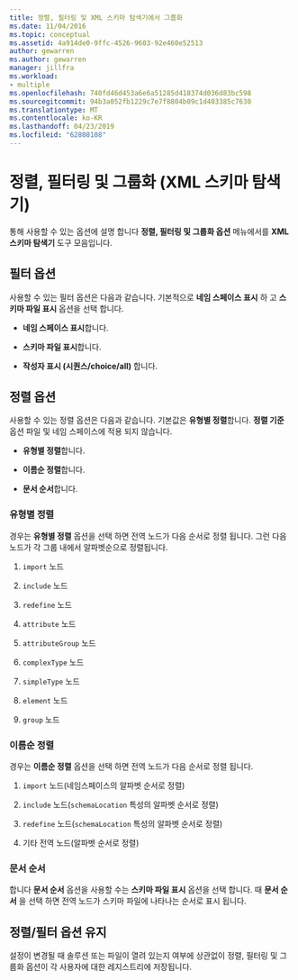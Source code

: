 ```yaml
---
title: 정렬, 필터링 및 XML 스키마 탐색기에서 그룹화
ms.date: 11/04/2016
ms.topic: conceptual
ms.assetid: 4a914de0-9ffc-4526-9603-92e460e52513
author: gewarren
ms.author: gewarren
manager: jillfra
ms.workload:
- multiple
ms.openlocfilehash: 740fd46d453a6e6a51285d418374d036d83bc598
ms.sourcegitcommit: 94b3a052fb1229c7e7f8804b09c1d403385c7630
ms.translationtype: MT
ms.contentlocale: ko-KR
ms.lasthandoff: 04/23/2019
ms.locfileid: "62808108"
---
```

# <a name="sorting-filtering-and-grouping-xml-schema-explorer"></a>정렬, 필터링 및 그룹화 (XML 스키마 탐색기)

통해 사용할 수 있는 옵션에 설명 합니다 **정렬, 필터링 및 그룹화 옵션** 메뉴에서를 **XML 스키마 탐색기** 도구 모음입니다.

## <a name="filter-options"></a>필터 옵션

 사용할 수 있는 필터 옵션은 다음과 같습니다. 기본적으로 **네임 스페이스 표시** 하 고 **스키마 파일 표시** 옵션을 선택 합니다.

- **네임 스페이스 표시**합니다.

- **스키마 파일 표시**합니다.

- **작성자 표시 (시퀀스/choice/all)** 합니다.

## <a name="sorting-options"></a>정렬 옵션

 사용할 수 있는 정렬 옵션은 다음과 같습니다. 기본값은 **유형별 정렬**합니다. **정렬 기준** 옵션 파일 및 네임 스페이스에 적용 되지 않습니다.

- **유형별 정렬**합니다.

- **이름순 정렬**합니다.

- **문서 순서**합니다.

### <a name="sort-by-type"></a>유형별 정렬

 경우는 **유형별 정렬** 옵션을 선택 하면 전역 노드가 다음 순서로 정렬 됩니다. 그런 다음 노드가 각 그룹 내에서 알파벳순으로 정렬됩니다.

1. `import` 노드

2. `include` 노드

3. `redefine` 노드

4. `attribute` 노드

5. `attributeGroup` 노드

6. `complexType` 노드

7. `simpleType` 노드

8. `element` 노드

9. `group` 노드

### <a name="sort-by-name"></a>이름순 정렬

 경우는 **이름순 정렬** 옵션을 선택 하면 전역 노드가 다음 순서로 정렬 됩니다.

1. `import` 노드(네임스페이스의 알파벳 순서로 정렬)

2. `include` 노드(`schemaLocation` 특성의 알파벳 순서로 정렬)

3. `redefine` 노드(`schemaLocation` 특성의 알파벳 순서로 정렬)

4. 기타 전역 노드(알파벳 순서로 정렬)

### <a name="document-order"></a>문서 순서

 합니다 **문서 순서** 옵션을 사용할 수는 **스키마 파일 표시** 옵션을 선택 합니다. 때 **문서 순서** 을 선택 하면 전역 노드가 스키마 파일에 나타나는 순서로 표시 됩니다.

## <a name="persisting-sortfilter-options"></a>정렬/필터 옵션 유지

 설정이 변경될 때 솔루션 또는 파일이 열려 있는지 여부에 상관없이 정렬, 필터링 및 그룹화 옵션이 각 사용자에 대한 레지스트리에 저장됩니다.
